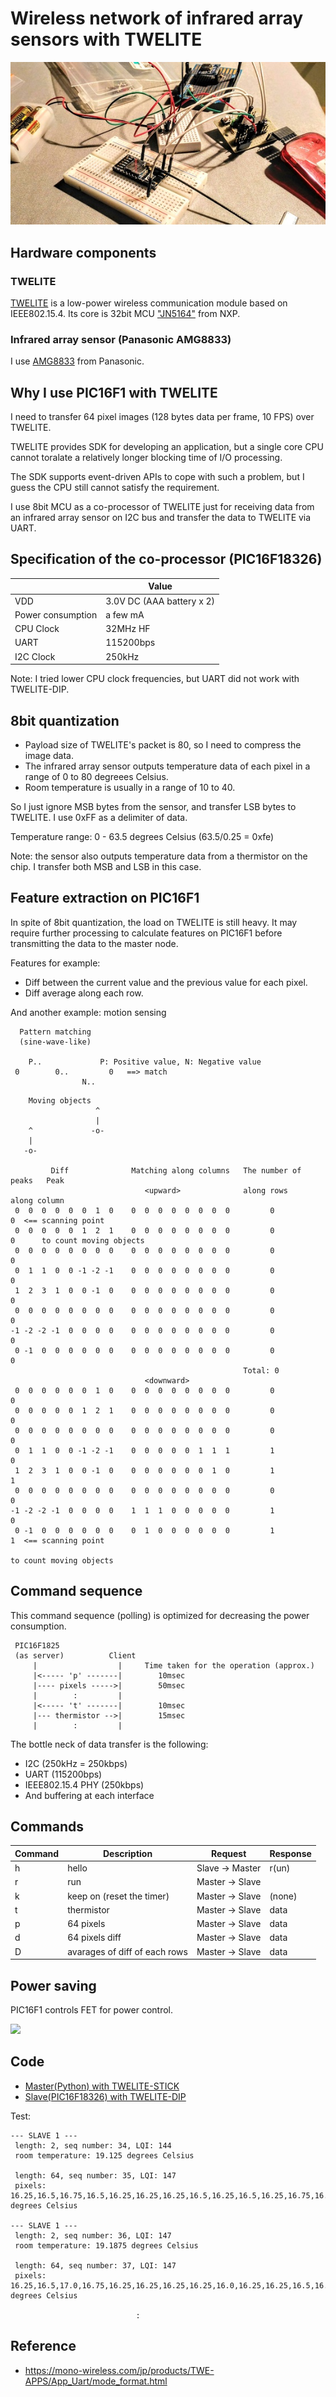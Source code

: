# Wireless network of infrared array sensors with TWELITE

![](./doc/twelite-dip.jpg)

## Hardware components

### TWELITE

[TWELITE](https://mono-wireless.com/en/) is a low-power wireless communication module based on IEEE802.15.4. Its core is 32bit MCU ["JN5164"](https://www.nxp.com/jp/products/wireless/proprietary-ieee-802.15.4-based/zigbee-and-ieee802.15.4-wireless-microcontroller-with-160-kb-flash-32-kb-ram:JN5164) from NXP.

### Infrared array sensor (Panasonic AMG8833)

I use [AMG8833](https://cdn-learn.adafruit.com/assets/assets/000/043/261/original/Grid-EYE_SPECIFICATIONS%28Reference%29.pdf?1498680225
) from Panasonic.

## Why I use PIC16F1 with TWELITE

I need to transfer 64 pixel images (128 bytes data per frame, 10 FPS) over TWELITE.

TWELITE provides SDK for developing an application, but a single core CPU cannot toralate a relatively longer blocking time of I/O processing.

The SDK supports event-driven APIs to cope with such a problem, but I guess the CPU still cannot satisfy the requirement.

I use 8bit MCU as a co-processor of TWELITE just for receiving data from an infrared array sensor on I2C bus and transfer the data to TWELITE via UART.

## Specification of the co-processor (PIC16F18326)

|          | Value                    |
|----------|--------------------------|
|VDD       | 3.0V DC (AAA battery x 2)|
|Power consumption| a few mA          |
|CPU Clock | 32MHz HF                 |
|UART      | 115200bps                |
|I2C Clock | 250kHz                   |

Note: I tried lower CPU clock frequencies, but UART did not work with TWELITE-DIP.

## 8bit quantization

- Payload size of TWELITE's packet is 80, so I need to compress the image data.
- The infrared array sensor outputs temperature data of each pixel in a range of 0 to 80 degreees Celsius.
- Room temperature is usually in a range of 10 to 40.

So I just ignore MSB bytes from the sensor, and transfer LSB bytes to TWELITE. I use 0xFF as a delimiter of data.

Temperature range: 0 - 63.5 degrees Celsius (63.5/0.25 = 0xfe)

Note: the sensor also outputs temperature data from a thermistor on the chip. I transfer both MSB and LSB in this case.

## Feature extraction on PIC16F1

In spite of 8bit quantization, the load on TWELITE is still heavy. It may require further processing to calculate features on PIC16F1 before transmitting the data to the master node.

Features for example:
- Diff between the current value and the previous value for each pixel.
- Diff average along each row.

And another example: motion sensing
```
  Pattern matching
  (sine-wave-like)

    P..             P: Positive value, N: Negative value
 0        0..         0   ==> match
                N..

```

```
    Moving objects
                   ^
                   |
    ^             -o-
    |
   -o-
                
         Diff              Matching along columns   The number of peaks   Peak      
                              <upward>              along rows            along column
 0  0  0  0  0  0  1  0    0  0  0  0  0  0  0  0         0                0  <== scanning point
 0  0  0  0  0  1  2  1    0  0  0  0  0  0  0  0         0                0      to count moving objects
 0  0  0  0  0  0  0  0    0  0  0  0  0  0  0  0         0                0
 0  1  1  0  0 -1 -2 -1    0  0  0  0  0  0  0  0         0                0
 1  2  3  1  0  0 -1  0    0  0  0  0  0  0  0  0         0                0
 0  0  0  0  0  0  0  0    0  0  0  0  0  0  0  0         0                0
-1 -2 -2 -1  0  0  0  0    0  0  0  0  0  0  0  0         0                0
 0 -1  0  0  0  0  0  0    0  0  0  0  0  0  0  0         0                0
                                                    Total: 0
                              <downward>
 0  0  0  0  0  0  1  0    0  0  0  0  0  0  0  0         0                0
 0  0  0  0  0  1  2  1    0  0  0  0  0  0  0  0         0                0
 0  0  0  0  0  0  0  0    0  0  0  0  0  0  0  0         0                0
 0  1  1  0  0 -1 -2 -1    0  0  0  0  0  1  1  1         1                0
 1  2  3  1  0  0 -1  0    0  0  0  0  0  0  1  0         1                1
 0  0  0  0  0  0  0  0    0  0  0  0  0  0  0  0         0                0
-1 -2 -2 -1  0  0  0  0    1  1  1  0  0  0  0  0         1                0
 0 -1  0  0  0  0  0  0    0  1  0  0  0  0  0  0         1                1  <== scanning point
                                                                                  to count moving objects

```

## Command sequence

This command sequence (polling) is optimized for decreasing the power consumption.

```
 PIC16F1825           
 (as server)          Client
     |                  |     Time taken for the operation (approx.)
     |<----- 'p' -------|        10msec
     |---- pixels ----->|        50msec
     |        :         |
     |<----- 't' -------|        10msec
     |--- thermistor -->|        15msec
     |        :         |
```

The bottle neck of data transfer is the following:
- I2C (250kHz = 250kbps)
- UART (115200bps)
- IEEE802.15.4 PHY (250kbps)
- And buffering at each interface

## Commands

| Command | Description                            | Request          | Response        |
|---------|----------------------------------------|------------------|-----------------|
| h       | hello                                  | Slave -> Master  | r(un)           |
| r       | run                                    | Master -> Slave  |                 |
| k       | keep on (reset the timer)              | Master -> Slave  | (none)          |
| t       | thermistor                             | Master -> Slave  | data            |
| p       | 64 pixels                              | Master -> Slave  | data            |
| d       | 64 pixels diff                         | Master -> Slave  | data            |
| D       | avarages of diff of each rows          | Master -> Slave  | data            |

## Power saving

PIC16F1 controls FET for power control.

![](https://docs.google.com/drawings/d/e/2PACX-1vRKkvEE8Qu8NDzdrnWKfsav20zUiKk-MrW7WBJTkuSbnBnBqELGJ9IAp9Ce6L4VIAO_fR5WHlkIdUWj/pub?w=480&h=360)

## Code

- [Master(Python) with TWELITE-STICK](./python/twelite)
- [Slave(PIC16F18326) with TWELITE-DIP](./src/pic16f18326/amg8833.X)

Test:
```
--- SLAVE 1 ---
 length: 2, seq number: 34, LQI: 144
 room temperature: 19.125 degrees Celsius

 length: 64, seq number: 35, LQI: 147
 pixels: 16.25,16.5,16.75,16.5,16.25,16.25,16.25,16.5,16.25,16.5,16.25,16.75,16.75,15.75,16.0,16.25,16.25,16.0,16.5,16.5,16.0,15.75,16.0,16.5,16.0,16.25,16.0,16.5,16.0,15.5,15.75,17.0,16.0,16.75,16.0,15.75,16.25,15.25,15.5,16.25,16.75,16.75,16.5,16.0,16.5,16.0,16.25,16.0,15.75,16.75,16.0,15.5,15.75,16.25,16.25,15.5,16.0,16.0,15.0,15.25,15.5,15.5,15.25,15.25 degrees Celsius

--- SLAVE 1 ---
 length: 2, seq number: 36, LQI: 147
 room temperature: 19.1875 degrees Celsius

 length: 64, seq number: 37, LQI: 147
 pixels: 16.25,16.5,17.0,16.75,16.25,16.25,16.25,16.25,16.0,16.25,16.25,16.5,16.5,16.25,15.75,16.25,16.25,16.25,16.75,16.75,16.25,15.75,16.0,16.75,16.25,16.25,16.0,16.25,16.0,15.0,15.5,16.5,16.0,16.75,16.25,16.0,16.5,15.5,15.75,16.5,16.5,16.75,16.5,16.0,16.25,16.25,16.25,16.25,15.5,16.75,15.75,15.5,16.25,16.0,15.25,15.75,15.5,15.5,14.75,14.75,15.75,15.5,15.75,15.5 degrees Celsius
 
                            :
```

## Reference

- https://mono-wireless.com/jp/products/TWE-APPS/App_Uart/mode_format.html
